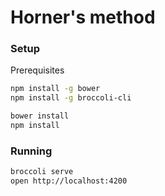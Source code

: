 # Horner's method

### Setup

Prerequisites

```sh
npm install -g bower
npm install -g broccoli-cli
```

```sh
bower install
npm install
```

### Running

```sh
broccoli serve
open http://localhost:4200
```
